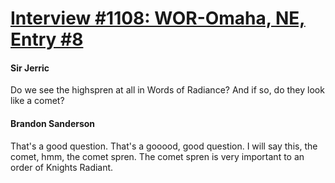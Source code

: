 # [Interview #1108: WOR-Omaha, NE, Entry #8](https://www.theoryland.com/intvmain.php?i=1108#8)

#### Sir Jerric

Do we see the highspren at all in Words of Radiance? And if so, do they look like a comet?

#### Brandon Sanderson

That's a good question. That's a gooood, good question. I will say this, the comet, hmm, the comet spren. The comet spren is very important to an order of Knights Radiant.

